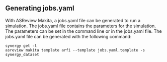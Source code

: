 ## Generating jobs.yaml
With ASReview Makita, a jobs.yaml file can be generated to run a simulation. The jobs.yaml file contains the parameters for the simulation. The parameters can be set in the command line or in the jobs.yaml file. The jobs.yaml file can be generated with the following command:

```console
synergy get -l
asreview makita template arfi --template jobs.yaml.template -s synergy_dataset
```